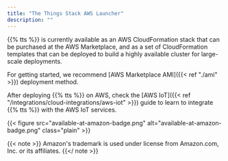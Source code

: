 ```yaml
---
title: "The Things Stack AWS Launcher"
description: ""
---
```


{{% tts %}} is currently available as an AWS CloudFormation stack that can be purchased at the AWS Marketplace, and as a set of CloudFormation templates that can be deployed to build a highly available cluster for large-scale deployments.

For getting started, we recommend [AWS Marketplace AMI]({{< ref "./ami" >}}) deployment method.

<!--more-->

After deploying {{% tts %}} on AWS, check the [AWS IoT]({{< ref "/integrations/cloud-integrations/aws-iot" >}}) guide to learn to integrate {{% tts %}} with the AWS IoT services.

{{< figure src="available-at-amazon-badge.png" alt="available-at-amazon-badge.png" class="plain" >}}

{{< note >}} Amazon's trademark is used under license from Amazon.com, Inc. or its affiliates. {{</ note >}}
